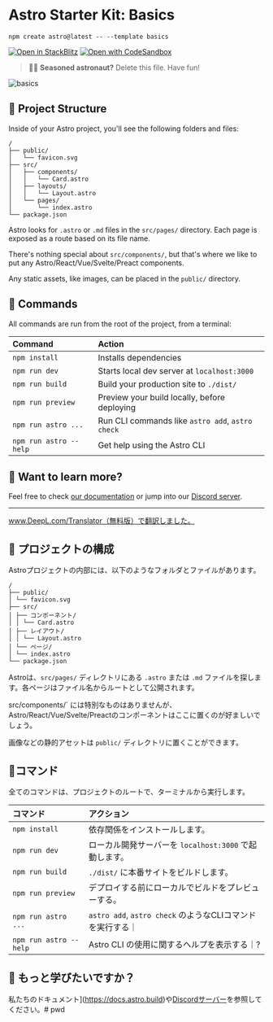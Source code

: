 # Astro Starter Kit: Basics

```
npm create astro@latest -- --template basics
```

[![Open in StackBlitz](https://developer.stackblitz.com/img/open_in_stackblitz.svg)](https://stackblitz.com/github/withastro/astro/tree/latest/examples/basics)
[![Open with CodeSandbox](https://assets.codesandbox.io/github/button-edit-lime.svg)](https://codesandbox.io/p/sandbox/github/withastro/astro/tree/latest/examples/basics)

> 🧑‍🚀 **Seasoned astronaut?** Delete this file. Have fun!

![basics](https://user-images.githubusercontent.com/4677417/186188965-73453154-fdec-4d6b-9c34-cb35c248ae5b.png)


## 🚀 Project Structure

Inside of your Astro project, you'll see the following folders and files:

```
/
├── public/
│   └── favicon.svg
├── src/
│   ├── components/
│   │   └── Card.astro
│   ├── layouts/
│   │   └── Layout.astro
│   └── pages/
│       └── index.astro
└── package.json
```

Astro looks for `.astro` or `.md` files in the `src/pages/` directory. Each page is exposed as a route based on its file name.

There's nothing special about `src/components/`, but that's where we like to put any Astro/React/Vue/Svelte/Preact components.

Any static assets, like images, can be placed in the `public/` directory.

## 🧞 Commands

All commands are run from the root of the project, from a terminal:

| Command                | Action                                           |
| :--------------------- | :----------------------------------------------- |
| `npm install`          | Installs dependencies                            |
| `npm run dev`          | Starts local dev server at `localhost:3000`      |
| `npm run build`        | Build your production site to `./dist/`          |
| `npm run preview`      | Preview your build locally, before deploying     |
| `npm run astro ...`    | Run CLI commands like `astro add`, `astro check` |
| `npm run astro --help` | Get help using the Astro CLI                     |

## 👀 Want to learn more?

Feel free to check [our documentation](https://docs.astro.build) or jump into our [Discord server](https://astro.build/chat).



---
www.DeepL.com/Translator（無料版）で翻訳しました。

 ## 🚀 プロジェクトの構成

Astroプロジェクトの内部には、以下のようなフォルダとファイルがあります。

```
/
├── public/
│ └── favicon.svg
├── src/
│ ├── コンポーネント/
│ │ └── Card.astro
│ ├── レイアウト/
│ │ └── Layout.astro
│ └── ページ/
│ └── index.astro
└── package.json
```

Astroは、`src/pages/` ディレクトリにある `.astro` または `.md` ファイルを探します。各ページはファイル名からルートとして公開されます。

src/components/` には特別なものはありませんが、Astro/React/Vue/Svelte/Preactのコンポーネントはここに置くのが好ましいでしょう。

画像などの静的アセットは `public/` ディレクトリに置くことができます。

## 🧞コマンド

全てのコマンドは、プロジェクトのルートで、ターミナルから実行します。

| コマンド | アクション
| :--------------------- | :----------------------------------------------- |
| `npm install` | 依存関係をインストールします。
| `npm run dev` | ローカル開発サーバーを `localhost:3000` で起動します。
| `npm run build` | `./dist/` に本番サイトをビルドします。
| `npm run preview` | デプロイする前にローカルでビルドをプレビューする。
| `npm run astro ...` | `astro add`, `astro check` のようなCLIコマンドを実行する｜| `npm run astro ...
| `npm run astro --help` | Astro CLI の使用に関するヘルプを表示する｜?

## 👀 もっと学びたいですか？

私たちのドキュメント](https://docs.astro.build)や[Discordサーバー](https://astro.build/chat)を参照してください。# pwd

